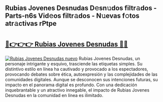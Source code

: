 ## Rubias Jovenes Desnudas D𝚎sn𝚞dos filtr𝚊dos - Parts-n6s Vid𝚎os filtr𝚊dos - N𝚞evas f𝚘tos atr𝚊ctivas rPtpe

# <h2><a href="http://mbbs3r.tromn.icu/?c=Rubias+Jovenes+Desnudas">🔗👉👉👉 Rubias Jovenes Desnudas 🔗🔗</a></h2>

[![Rubias Jovenes Desnudas nuevo](https://i.imgur.com/pEAQMta.gif)](http://mbbs3r.tromn.icu/?c=Rubias+Jovenes+Desnudas)
Rubias Jovenes Desnudas, un personaje intrigante y esquivo, trasciende las etiquetas simples. Su distintivo estilo en línea ha cautivado y provocado a los espectadores, provocando debates sobre ética, autoexpresión y las complejidades de las comunidades digitales. Aunque se desconocen sus intenciones futuras, su impacto en el panorama digital es profundo. Con una dedicación inquebrantable y un atractivo innegable, el impacto de Rubias Jovenes Desnudas en la comunidad en línea es ilimitado.

